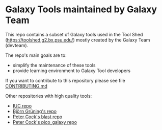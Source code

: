 # Galaxy Tools maintained by Galaxy Team

This repo contains a subset of Galaxy tools used in the Tool Shed 
(https://toolshed.g2.bx.psu.edu/) mostly created by the Galaxy Team (devteam). 

The repo's main goals are to:

  * simplify the maintenance of these tools
  * provide learning environment to Galaxy Tool developers

If you want to contribute to this repository please see file [CONTRIBUTING.md](CONTRIBUTING.md)

Other repositories with high quality tools:
 * [IUC repo](https://github.com/galaxyproject/tools-iuc)
 * [Björn Grüning's repo](https://github.com/bgruening/galaxytools)
 * [Peter Cock's blast repo](https://github.com/peterjc/galaxy_blast)
 * [Peter Cock's pico_galaxy repo](https://github.com/peterjc/pico_galaxy)
